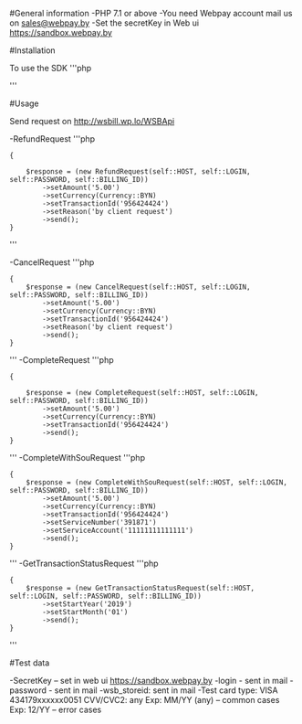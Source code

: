 #General information
-PHP 7.1 or above
-You need Webpay account mail us on sales@webpay.by
-Set the secretKey in Web ui https://sandbox.webpay.by

#Installation

To use the SDK
'''php

'''

#Usage

Send request on http://wsbill.wp.lo/WSBApi



-RefundRequest
'''php

    {
    
        $response = (new RefundRequest(self::HOST, self::LOGIN, self::PASSWORD, self::BILLING_ID))
            ->setAmount('5.00')
            ->setCurrency(Currency::BYN)
            ->setTransactionId('956424424')
            ->setReason('by client request')
            ->send();
    }
'''
 
-CancelRequest
'''php

    {
        $response = (new CancelRequest(self::HOST, self::LOGIN, self::PASSWORD, self::BILLING_ID))
            ->setAmount('5.00')
            ->setCurrency(Currency::BYN)
            ->setTransactionId('956424424')
            ->setReason('by client request')
            ->send();
    }
'''
-CompleteRequest
'''php

    {
 
        $response = (new CompleteRequest(self::HOST, self::LOGIN, self::PASSWORD, self::BILLING_ID))
            ->setAmount('5.00')
            ->setCurrency(Currency::BYN)
            ->setTransactionId('956424424')
            ->send();
    }
'''
-CompleteWithSouRequest
'''php

    {    
        $response = (new CompleteWithSouRequest(self::HOST, self::LOGIN, self::PASSWORD, self::BILLING_ID))
            ->setAmount('5.00')
            ->setCurrency(Currency::BYN)
            ->setTransactionId('956424424')
            ->setServiceNumber('391871')
            ->setServiceAccount('11111111111111')
            ->send();       
    }        
'''
-GetTransactionStatusRequest
'''php

    {
        $response = (new GetTransactionStatusRequest(self::HOST, self::LOGIN, self::PASSWORD, self::BILLING_ID))
            ->setStartYear('2019')
            ->setStartMonth('01')
            ->send();
    }
'''


#Test data

-SecretKey – set in web ui https://sandbox.webpay.by
-login - sent in mail
-password - sent in mail
-wsb_storeid:	sent in mail 
-Test card
type: VISA
434179xxxxxx0051
CVV/CVC2: any 
Exp: MM/YY (any) – common cases
Exp: 12/YY – error cases


